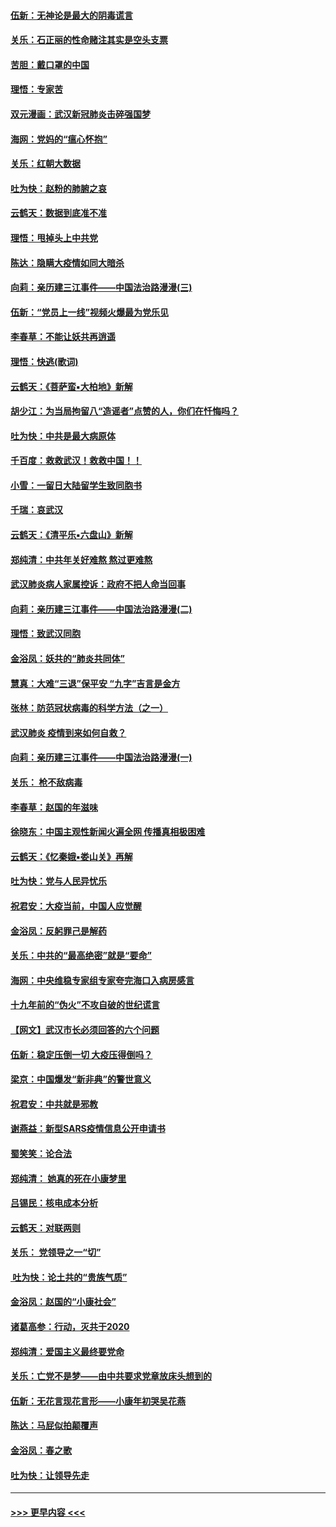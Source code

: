 #### [伍新：无神论是最大的阴毒谎言](../pages/nsc993/n11846129.md?t=02062044) 
#### [关乐：石正丽的性命赌注其实是空头支票](../pages/nsc993/n11846109.md?t=02062044) 
#### [苦胆：戴口罩的中国](../pages/nsc993/n11845576.md?t=02062044) 
#### [理悟：专家苦](../pages/nsc993/n11845564.md?t=02062044) 
#### [双元漫画：武汉新冠肺炎击碎强国梦](../pages/nsc993/n11843320.md?t=02062044) 
#### [海网：党妈的“瘟心怀抱”](../pages/nsc993/n11840740.md?t=02062044) 
#### [关乐：红朝大数据](../pages/nsc993/n11840675.md?t=02062044) 
#### [吐为快：赵粉的肺腑之哀](../pages/nsc993/n11840618.md?t=02062044) 
#### [云鹤天：数据到底准不准](../pages/nsc993/n11840325.md?t=02062044) 
#### [理悟：甩掉头上中共党](../pages/nsc993/n11838826.md?t=02062044) 
#### [陈达：隐瞒大疫情如同大暗杀](../pages/nsc993/n11838771.md?t=02062044) 
#### [向莉：亲历建三江事件——中国法治路漫漫(三)](../pages/nsc993/n11831825.md?t=02062044) 
#### [伍新：“党员上一线”视频火爆最为党乐见](../pages/nsc993/n11838200.md?t=02062044) 
#### [李春草：不能让妖共再逍遥](../pages/nsc993/n11838102.md?t=02062044) 
#### [理悟：快逃(歌词)](../pages/nsc993/n11838083.md?t=02062044) 
#### [云鹤天：《菩萨蛮▪大柏地》新解](../pages/nsc993/n11838059.md?t=02062044) 
#### [胡少江：为当局拘留八“造谣者”点赞的人，你们在忏悔吗？](../pages/nsc993/n11836801.md?t=02062044) 
#### [吐为快：中共是最大病原体](../pages/nsc993/n11836748.md?t=02062044) 
#### [千百度：救救武汉！救救中国！！](../pages/nsc993/n11836145.md?t=02062044) 
#### [小雪：一留日大陆留学生致同胞书](../pages/nsc993/n11834624.md?t=02062044) 
#### [千瑞：哀武汉](../pages/nsc993/n11833647.md?t=02062044) 
#### [云鹤天：《清平乐▪六盘山》新解](../pages/nsc993/n11833611.md?t=02062044) 
#### [郑纯清：中共年关好难熬 熬过更难熬](../pages/nsc993/n11833489.md?t=02062044) 
#### [武汉肺炎病人家属控诉：政府不把人命当回事](../pages/nsc993/n11833205.md?t=02062044) 
#### [向莉：亲历建三江事件——中国法治路漫漫(二)](../pages/nsc993/n11829102.md?t=02062044) 
#### [理悟：致武汉同胞](../pages/nsc993/n11831522.md?t=02062044) 
#### [金浴凤：妖共的“肺炎共同体”](../pages/nsc993/n11829448.md?t=02062044) 
#### [慧真：大难“三退”保平安 “九字”吉言是金方](../pages/nsc993/n11829501.md?t=02062044) 
#### [张林：防范冠状病毒的科学方法（之一）](../pages/nsc993/n11828618.md?t=02062044) 
#### [武汉肺炎 疫情到来如何自救？](../pages/nsc993/n11827632.md?t=02062044) 
#### [向莉：亲历建三江事件——中国法治路漫漫(一)](../pages/nsc993/n11827190.md?t=02062044) 
#### [关乐： 枪不敌病毒](../pages/nsc993/n11826746.md?t=02062044) 
#### [李春草：赵国的年滋味](../pages/nsc993/n11826321.md?t=02062044) 
#### [徐晓东：中国主观性新闻火遍全网 传播真相极困难](../pages/nsc993/n11826508.md?t=02062044) 
#### [云鹤天：《忆秦娥▪娄山关》再解](../pages/nsc993/n11824682.md?t=02062044) 
#### [吐为快：党与人民异忧乐](../pages/nsc993/n11824660.md?t=02062044) 
#### [祝君安：大疫当前，中国人应觉醒](../pages/nsc993/n11821946.md?t=02062044) 
#### [金浴凤：反躬罪己是解药](../pages/nsc993/n11820280.md?t=02062044) 
#### [关乐：中共的“最高绝密”就是“要命”](../pages/nsc993/n11816946.md?t=02062044) 
#### [海网：中央维稳专家组专家夸完海口入病房感言](../pages/nsc993/n11815138.md?t=02062044) 
#### [十九年前的“伪火”不攻自破的世纪谎言](../pages/nsc993/n11813238.md?t=02062044) 
#### [【网文】武汉市长必须回答的六个问题](../pages/nsc993/n11813848.md?t=02062044) 
#### [伍新：稳定压倒一切 大疫压得倒吗？](../pages/nsc993/n11812634.md?t=02062044) 
#### [梁京：中国爆发“新非典”的警世意义](../pages/nsc993/n11812554.md?t=02062044) 
#### [祝君安：中共就是邪教](../pages/nsc993/n11812431.md?t=02062044) 
#### [谢燕益：新型SARS疫情信息公开申请书](../pages/nsc993/n11808840.md?t=02062044) 
#### [蜀笑笑：论合法](../pages/nsc993/n11808064.md?t=02062044) 
#### [郑纯清： 她真的死在小康梦里](../pages/nsc993/n11806623.md?t=02062044) 
#### [吕锡民：核电成本分析](../pages/nsc993/n11806284.md?t=02062044) 
#### [云鹤天：对联两则](../pages/nsc993/n11805957.md?t=02062044) 
#### [关乐： 党领导之一“切”](../pages/nsc993/n11804505.md?t=02062044) 
#### [ 吐为快：论土共的“贵族气质”](../pages/nsc993/n11804490.md?t=02062044) 
#### [金浴凤：赵国的“小康社会”](../pages/nsc993/n11804452.md?t=02062044) 
#### [诸葛高参：行动，灭共于2020](../pages/nsc993/n11804120.md?t=02062044) 
#### [郑纯清：爱国主义最终要党命](../pages/nsc993/n11802197.md?t=02062044) 
#### [关乐：亡党不是梦——由中共要求党章放床头想到的](../pages/nsc993/n11802156.md?t=02062044) 
#### [伍新：无花言现花言形——小康年初哭吴花燕](../pages/nsc993/n11800044.md?t=02062044) 
#### [陈达：马屁似拍颠覆声](../pages/nsc993/n11800010.md?t=02062044) 
#### [金浴凤：春之歌](../pages/nsc993/n11797687.md?t=02062044) 
#### [吐为快：让领导先走](../pages/nsc993/n11797512.md?t=02062044) 

----
#### [ >>> 更早内容 <<< ](../indexes/nsc993-earlier.md)
